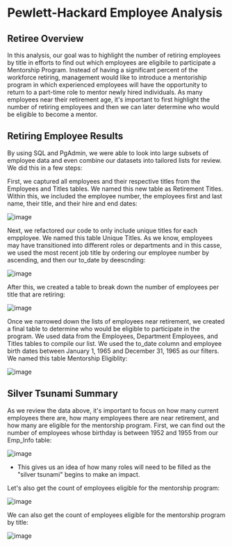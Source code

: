 # Pewlett-Hackard Employee Analysis

## Retiree Overview
In this analysis, our goal was to highlight the number of retiring employees by title in efforts to find out which employees are eligibile to participate a Mentorship Program.
Instead of having a significant percent of the workforce retiring, management would like to introduce a mentoriship program in which experienced employees will have the
opportunity to return to a part-time role to mentor newly hired individuals. As many employees near their retirement age, it's important to first highlight the number of
retiring employees and then we can later determine who would be eligible to become a mentor.

## Retiring Employee Results

By using SQL and PgAdmin, we were able to look into large subsets of employee data and even combine our datasets into tailored lists for review. We did this in a few steps:

First, we captured all employees and their respective titles from the Employees and Titles tables. We named this new table as Retirement Titles. Within this, we included 
the employee number, the employees first and last name, their title, and their hire and end dates:

![image](https://user-images.githubusercontent.com/89496798/143786209-d172d202-e1c5-4908-b8fb-39339a4807ea.png)

Next, we refactored our code to only include unique titles for each empployee. We named this table Unique Titles. As we know, employees may have transitioned into different roles or departments and in this casse,
we used the most recent job title by ordering our employee number by ascending, and then our to_date by deescnding:

![image](https://user-images.githubusercontent.com/89496798/143786316-5620a20e-d47f-4b2d-a04e-85cb4bd4c00c.png)

After this, we created a table to break down the number of employees per title that are retiring:

![image](https://user-images.githubusercontent.com/89496798/143786362-d2957a04-e234-444e-b8e3-c178a49456c5.png)

Once we narrowed down the lists of employees near retirement, we created a final table to determine who would be eligible to participate in the program. We used data from the
Employees, Department Employees, and Titles tables to compile our list. We used the to_date column and employee birth dates between January 1, 1965 and December 31, 1965 as our filters.
We named this table Mentorship Eligiblity:

![image](https://user-images.githubusercontent.com/89496798/143786477-08a0c705-ec0f-4832-af7f-f771c04e250b.png)

## Silver Tsunami Summary
As we review the data above, it's important to focus on how many current employees there are, how many employees there are near retirement, and how many are eligible for the mentorship program. First, we can find out the number of employees whose birthday is between 1952 and 1955 from our Emp_Info table:

![image](https://user-images.githubusercontent.com/89496798/143787396-7bc0ff06-53e7-4940-8a93-8e7f5eb4c42d.png)
- This gives us an idea of how many roles will need to be filled as the "silver tsunami" begins to make an impact.


Let's also get the count of employees eligible for the mentorship program:

![image](https://user-images.githubusercontent.com/89496798/143787270-e30a7b8d-9e12-4095-8896-9ff0427b3c63.png)

We can also get the count of employees eligible for the mentorship program by title:

![image](https://user-images.githubusercontent.com/89496798/143787553-c7211e01-7896-406f-ad38-37533b7cb746.png)

